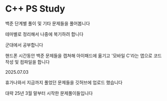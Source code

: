 # C++ PS Study
백준 단계별 풀이 및 기타 문제들을 풀어봅니다

테마별로 정리해서 나중에 복기하려 합니다



군대에서 공부합니다

핸드폰 시간동안 백준 문제들을 캡쳐해 아이패드에 옮기고 '모바일 C'라는 앱으로 코드 작성 및 컴파일을 합니다



2025.07.03

휴가나와서 지금까지 풀었던 문제들을 깃허브에 업로드 했습니다

대략 25년 3월 말부터 시작한 문제풀이들입니다
